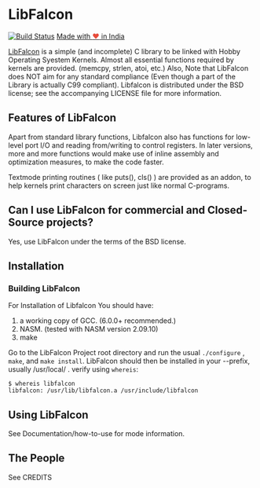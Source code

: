 # LibFalcon
[![Build Status](https://travis-ci.org/hatlesshacker/LibFalcon.svg?branch=master)](https://travis-ci.org/hatlesshacker/LibFalcon)
<a href="https://madewithlove.org.in" target="_blank">Made with <span style="color: #e74c3c">&hearts;</span> in India</a>

[LibFalcon](https://github.com/hatlesshacker/LibFalcon/) is a simple (and incomplete) C library to be linked with Hobby Operating Syestem Kernels. Almost all essential functions required by kernels are provided. (memcpy, strlen, atoi, etc.) Also, Note that LibFalcon does NOT aim for any standard compliance (Even though a part of the Library is actually C99 compliant). Libfalcon is distributed under the BSD license; see the accompanying LICENSE file for more information.

## Features of LibFalcon

Apart from standard library functions, Libfalcon also has functions for low-level port I/O and reading from/writing to control registers. In later versions, more and more functions would make use of inline assembly and optimization measures, to make the code faster.

Textmode printing routines ( like puts(), cls() ) are provided as an addon, to help kernels print characters on screen just like normal C-programs.

## Can I use LibFalcon for commercial and Closed-Source projects?

Yes, use LibFalcon under the terms of the BSD license.

## Installation

### Building LibFalcon

For Installation of Libfalcon You should have:
1. a working copy of GCC. (6.0.0+ recommended.)
2. NASM. (tested with NASM version 2.09.10)
3. make

Go to the LibFalcon Project root directory and run the usual `./configure` , `make`, and `make install`. LibFalcon should then be installed in your --prefix, usually /usr/local/ . verify using `whereis`:
```
$ whereis libfalcon
libfalcon: /usr/lib/libfalcon.a /usr/include/libfalcon
```

## Using LibFalcon

See Documentation/how-to-use for mode information.

## The People

See CREDITS
